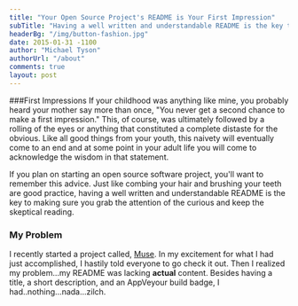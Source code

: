 ```yaml
---
title: "Your Open Source Project's README is Your First Impression"
subTitle: "Having a well written and understandable README is the key to making sure you grab the attention of the curious and keep the skeptical reading."
headerBg: "/img/button-fashion.jpg"
date: 2015-01-31 -1100
author: "Michael Tyson"
authorUrl: "/about"
comments: true
layout: post
---
```


###First Impressions
If your childhood was anything like mine, you probably heard your mother say more than once, "You never get a second chance to make a first impression."  This, of course, was ultimately  followed by a rolling of the eyes or anything that constituted a complete distaste for the obvious. Like all good things from your youth, this naivety will eventually come to an end and at some point in your adult life you will come to acknowledge the wisdom in that statement.

If you plan on starting an open source software project, you'll want to remember this advice. Just like combing your hair and brushing your teeth are good practice, having a well written and understandable README is the key to making sure you grab the attention of the curious and keep the skeptical reading.

### My Problem
I recently started a project called, [Muse](http:github.com/myty/muse).  In my excitement for what I had just accomplished, I hastily told everyone to go check it out.  Then I realized my problem...my README was lacking **actual** content.  Besides having a title, a short description, and an AppVeyour build badge, I had..nothing...nada...zilch.
